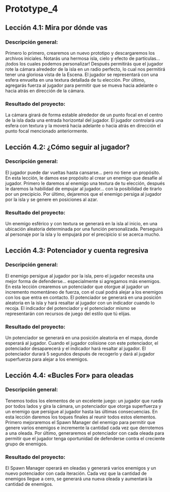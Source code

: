 # Prototype_4
## Lección 4.1: Mira por dónde vas
### Descripción general: 
Primero lo primero, crearemos un nuevo prototipo y descargaremos los archivos iniciales. Notarás una hermosa isla, cielo y efecto de partículas... ¡todos los cuales podemos personalizar! Después permitirás que el jugador rote la cámara alrededor de la isla en un radio perfecto, lo cual nos permitirá tener una gloriosa vista de la Escena. El jugador se representará con una esfera envuelta en una textura detallada de tu elección. Por último, agregarás fuerza al jugador para permitir que se mueva hacia adelante o hacia atrás en dirección de la cámara.
### Resultado del proyecto:
La cámara girará de forma estable alrededor de un punto focal en el centro de la isla dada una entrada horizontal del jugador. El jugador controlará una esfera con textura y la moverá hacia adelante o hacia atrás en dirección el punto focal mencionado anteriormente.

## Lección 4.2: ¿Cómo seguir al jugador?
### Descripción general: 
El jugador puede dar vueltas hasta cansarse... pero no tiene un propósito. En esta lección, le damos ese propósito al crear un enemigo que desafíe al jugador. Primero le daremos al enemigo una textura de tu elección, después le daremos la habilidad de empujar al jugador... con la posibilidad de tirarlo por un precipicio. Por último, dejaremos que el enemigo persiga al jugador por la isla y se genere en posiciones al azar.
### Resultado del proyecto:
Un enemigo esférico y con textura se generará en la isla al inicio, en una ubicación aleatoria determinada por una función personalizada. Perseguirá al personaje por la isla y lo empujará por el precipicio si se acerca mucho. 

## Lección 4.3: Potenciador y cuenta regresiva
### Descripción general: 
El enemigo persigue al jugador por la isla, pero el jugador necesita una mejor forma de defenderse... especialmente si agregamos más enemigos. En esta lección crearemos un potenciador que otorgue al jugador un incremento momentáneo de fuerza, con el cual podrá alejar a los enemigos con los que entra en contacto. El potenciador se generará en una posición aleatoria en la isla y hará resaltar al jugador con un indicador cuando lo recoja. El indicador del potenciador y el potenciador mismo se representarán con recursos de juego del estilo que tú elijas.
### Resultado del proyecto:
Un potenciador se generará en una posición aleatoria en el mapa, donde esperará al jugador. Cuando el jugador colisione con este potenciador, el potenciador desaparecerá y el indicador hará resaltar al jugador. El potenciador durará 5 segundos después de recogerlo y dará al jugador superfuerza para alejar a los enemigos.

## Lección 4.4: «Bucles For» para oleadas
### Descripción general: 
Tenemos todos los elementos de un excelente juego: un jugador que rueda por todos lados y gira la cámara, un potenciador que otorga superfuerza y un enemigo que persigue al jugador hasta las últimas consecuencias. En esta lección daremos los toques finales al reunir todos estos elementos.
Primero mejoraremos el Spawn Manager del enemigo para permitir que genere varios enemigos e incremente la cantidad cada vez que derrotemos a una oleada. Por último, generaremos el potenciador con cada oleada para permitir que el jugador tenga oportunidad de defenderse contra el creciente grupo de enemigos.
### Resultado del proyecto:
El Spawn Manager operará en oleadas y generará varios enemigos y un nuevo potenciador con cada iteración. Cada vez que la cantidad de enemigos llegue a cero, se generará una nueva oleada y aumentará la cantidad de enemigos.


